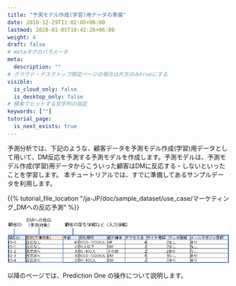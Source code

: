 ```yaml
---
title: "予測モデル作成(学習)用データの準備"
date: 2018-12-29T11:02:05+06:00
lastmod: 2020-01-05T10:42:26+06:00
weight: 4
draft: false
# metaタグのパラメータ
meta:
  description: ""
# クラウド・デスクトップ限定ページの場合は片方のみtrueにする
visible:
  is_cloud_only: false
  is_desktop_only: false
# 検索でヒットする文字列の指定
keywords: [""]
tutorial_page:
  is_next_exists: true
---
```


予測分析では、下記のような、顧客データを予測モデル作成(学習)用データとして用いて、DM反応を予測する予測モデルを作成します。予測モデルは、予測モデル作成(学習)用データからこういった顧客はDMに反応する・しないといったことを学習します。 本チュートリアルでは、すでに準備してあるサンプルデータを利用します。

{{% tutorial_file_location "/ja-JP/doc/sample_dataset/use_case/マーケティング_DMへの反応予測" %}}

![](../img/t_slide2.png)

以降のページでは、Prediction One の操作について説明します。

